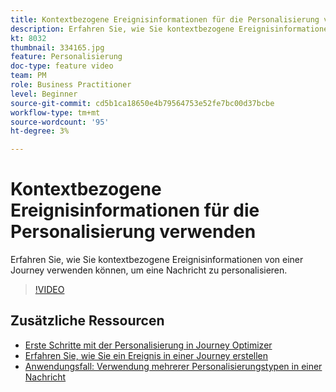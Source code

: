 ```yaml
---
title: Kontextbezogene Ereignisinformationen für die Personalisierung verwenden
description: Erfahren Sie, wie Sie kontextbezogene Ereignisinformationen von einer Journey verwenden können, um eine Nachricht zu personalisieren.
kt: 8032
thumbnail: 334165.jpg
feature: Personalisierung
doc-type: feature video
team: PM
role: Business Practitioner
level: Beginner
source-git-commit: cd5b1ca18650e4b79564753e52fe7bc00d37bcbe
workflow-type: tm+mt
source-wordcount: '95'
ht-degree: 3%

---
```



# Kontextbezogene Ereignisinformationen für die Personalisierung verwenden

Erfahren Sie, wie Sie kontextbezogene Ereignisinformationen von einer Journey verwenden können, um eine Nachricht zu personalisieren.

>[!VIDEO](https://video.tv.adobe.com/v/334165?quality=12)

## Zusätzliche Ressourcen

* [Erste Schritte mit der Personalisierung in Journey Optimizer](https://experienceleague.adobe.com/docs/journey-optimizer/using/create-messages/personalization/personalize.html)
* [Erfahren Sie, wie Sie ein Ereignis in einer Journey erstellen](https://experienceleague.adobe.com/docs/journey-optimizer/using/get-started/configure-journeys/events-journeys/unitary-events/about-creating.html)
* [Anwendungsfall: Verwendung mehrerer Personalisierungstypen in einer Nachricht](https://experienceleague.adobe.com/docs/journey-optimizer/using/create-messages/personalization/personalization-use-case.html)
